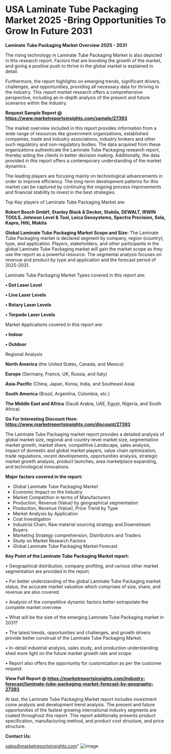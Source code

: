 # USA Laminate Tube Packaging Market 2025 -Bring Opportunities To Grow In Future 2031

<Strong> Laminate Tube Packaging Market Overview 2025 - 2031</strong>

The rising technology in Laminate Tube Packaging Market is also depicted in this research report. Factors that are boosting the growth of the market, and giving a positive push to thrive in the global market is explained in detail.

Furthermore, the report highlights on emerging trends, significant drivers, challenges, and opportunities, providing all necessary data for thriving in the industry. This report market research offers a comprehensive perspective, including an in-depth analysis of the present and future scenarios within the industry.

<strong>Request Sample Report @ <a href=https://www.marketreportsinsights.com/sample/27393>https://www.marketreportsinsights.com/sample/27393</a></strong>

The market overview included in this report provides information from a wide range of resources like government organizations, established companies, trade and industry associations, industry brokers and other such regulatory and non-regulatory bodies. The data acquired from these organizations authenticate the Laminate Tube Packaging research report, thereby aiding the clients in better decision making. Additionally, the data provided in this report offers a contemporary understanding of the market dynamics.

The leading players are focusing mainly on technological advancements in order to improve efficiency. The long-term development patterns for this market can be captured by continuing the ongoing process improvements and financial stability to invest in the best strategies.

Top Key players of Laminate Tube Packaging Market are:

<strong>Robert Bosch GmbH, Stanley Black & Decker, Stabila, DEWALT, IRWIN TOOLS, Johnson Level & Tool, Leica Geosystems, Spectra Precision, Sola, Kapro, Hilti, Makita</strong>

<strong><b>Global Laminate Tube Packaging Market Scope and Size:</b></strong>
The Laminate Tube Packaging market is declared segment by company, region (country), type, and application. Players, stakeholders, and other participants in the global Laminate Tube Packaging market will gain the market scope as they use the report as a powerful resource. The segmental analysis focuses on revenue and product by type and application and the forecast period of 2025-2031.

Laminate Tube Packaging Market Types covered in this report are:

<strong>• Dot Laser Level

• Line Laser Levels

• Rotary Laser Levels

• Torpedo Laser Levels</strong>

Market Applications covered in this report are:

<strong>• Indoor

• Outdoor</strong> 

Regional Analysis

<strong>North America</strong> (the United States, Canada, and Mexico)

<strong>Europe</strong> (Germany, France, UK, Russia, and Italy)

<strong>Asia-Pacific</strong> (China, Japan, Korea, India, and Southeast Asia)

<strong>South America</strong> (Brazil, Argentina, Colombia, etc.)

<strong>The Middle East and Africa</strong> (Saudi Arabia, UAE, Egypt, Nigeria, and South Africa)

<strong>Go For Interesting Discount Here: <a href=https://www.marketreportsinsights.com/discount/27393>https://www.marketreportsinsights.com/discount/27393</a></strong>

The Laminate Tube Packaging market report provides a detailed analysis of global market size, regional and country-level market size, segmentation market growth, market share, competitive Landscape, sales analysis, impact of domestic and global market players, value chain optimization, trade regulations, recent developments, opportunities analysis, strategic market growth analysis, product launches, area marketplace expanding, and technological innovations.

<strong><b>Major factors covered in the report:</b></strong>
<ul>
  <li>Global Laminate Tube Packaging Market </li>
  <li>Economic Impact on the Industry</li>
  <li>Market Competition in terms of Manufacturers</li>
  <li>Production, Revenue (Value) by geographical segmentation</li>
  <li>Production, Revenue (Value), Price Trend by Type</li>
  <li>Market Analysis by Application</li>
  <li>Cost Investigation</li>
  <li>Industrial Chain, Raw material sourcing strategy and Downstream Buyers</li>
  <li>Marketing Strategy comprehension, Distributors and Traders</li>
  <li>Study on Market Research Factors</li>
  <li>Global Laminate Tube Packaging Market Forecast</li>
</ul>

<strong><b>Key Point of the Laminate Tube Packaging Market report:</b></strong>

• Geographical distribution, company profiling, and various other market segmentation are provided in the report.

• For better understanding of the global Laminate Tube Packaging market status, the accurate market valuation which comprises of size, share, and revenue are also covered.

• Analysis of the competitive dynamic factors better extrapolate the complete market overview

• What will be the size of the emerging Laminate Tube Packaging market in 2031?

• The latest trends, opportunities and challenges, and growth drivers provide better construal of the Laminate Tube Packaging Market.

• In-detail industrial analysis, sales study, and production understanding shed more light on the future market growth rate and scope.

• Report also offers the opportunity for customization as per the customer request.

<strong><b>View Full Report @ <a href=https://marketreportsinsights.com/industry-forecast/laminate-tube-packaging-market-forecast-by-geography-27393>https://marketreportsinsights.com/industry-forecast/laminate-tube-packaging-market-forecast-by-geography-27393</a></b></strong>


At last, the Laminate Tube Packaging Market report includes investment come analysis and development trend analysis. The present and future opportunities of the fastest growing international industry segments are coated throughout this report. This report additionally presents product specification, manufacturing method, and product cost structure, and price structure.

<strong>Contact Us:</strong>

sales@marketreportsinsights.com"
![image](https://github.com/user-attachments/assets/cb608a8a-df10-48ff-9c2c-02478b09feb4)
